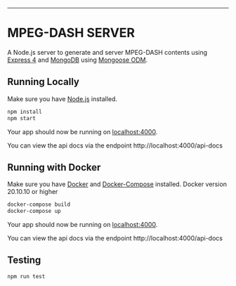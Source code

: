 

---

# MPEG-DASH SERVER

A Node.js server to generate and server MPEG-DASH contents using [Express 4](http://expressjs.com/) and [MongoDB](https://www.mongodb.com/) using [Mongoose ODM](https://mongoosejs.com/).

## Running Locally

Make sure you have [Node.js](http://nodejs.org/) installed.

```bash
npm install
npm start
```

Your app should now be running on [localhost:4000](http://localhost:4000/).

You can view the api docs via the endpoint http://localhost:4000/api-docs



## Running with Docker
Make sure you have [Docker](https://www.docker.com/) and [Docker-Compose](https://docs.docker.com/compose/) installed.
Docker version 20.10.10 or higher

```bash
docker-compose build
docker-compose up
```

Your app should now be running on [localhost:4000](http://localhost:4000/).

You can view the api docs via the endpoint http://localhost:4000/api-docs

## Testing
```bash
npm run test
```
